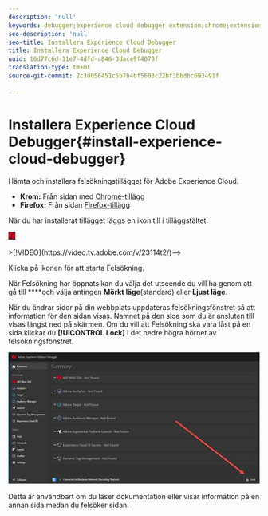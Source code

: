 ```yaml
---
description: 'null'
keywords: debugger;experience cloud debugger extension;chrome;extension;install
seo-description: 'null'
seo-title: Installera Experience Cloud Debugger
title: Installera Experience Cloud Debugger
uuid: 16d77c6d-11e7-4dfd-a846-3dace9f4070f
translation-type: tm+mt
source-git-commit: 2c3d056451c5b7b4bf5603c22bf3bbdbc693491f

---
```



# Installera Experience Cloud Debugger{#install-experience-cloud-debugger}

Hämta och installera felsökningstillägget för Adobe Experience Cloud.

* **Krom:** Från sidan med [Chrome-tillägg](https://chrome.google.com/webstore/detail/adobe-experience-cloud-de/ocdmogmohccmeicdhlhhgepeaijenapj)
* **Firefox:** Från sidan [Firefox-tillägg](https://addons.mozilla.org/en-US/firefox/addon/adobe-experience-platform-dbg/)

När du har installerat tillägget läggs en ikon till i tilläggsfältet:

![](assets/start-icon.jpg)

<!-->>[!VIDEO](https://video.tv.adobe.com/v/23114t2/)-->

Klicka på ikonen för att starta Felsökning.

När Felsökning har öppnats kan du välja det utseende du vill ha genom att gå till ****och välja antingen **Mörkt läge**(standard) eller **Ljust läge**.

När du ändrar sidor på din webbplats uppdateras felsökningsfönstret så att information för den sidan visas. Namnet på den sida som du är ansluten till visas längst ned på skärmen. Om du vill att Felsökning ska vara låst på en sida klickar du **[!UICONTROL Lock]** i det nedre högra hörnet av felsökningsfönstret.

![](assets/lock.jpg)

Detta är användbart om du läser dokumentation eller visar information på en annan sida medan du felsöker sidan.